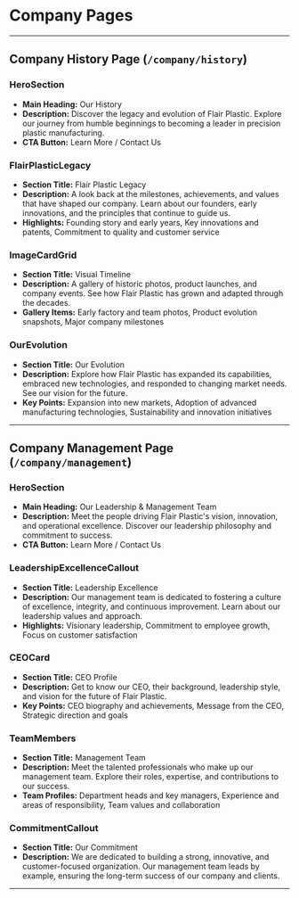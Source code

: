 # Company Pages

---

## Company History Page (`/company/history`)

### HeroSection
- **Main Heading:** Our History
- **Description:** Discover the legacy and evolution of Flair Plastic. Explore our journey from humble beginnings to becoming a leader in precision plastic manufacturing.
- **CTA Button:** Learn More / Contact Us

### FlairPlasticLegacy
- **Section Title:** Flair Plastic Legacy
- **Description:** A look back at the milestones, achievements, and values that have shaped our company. Learn about our founders, early innovations, and the principles that continue to guide us.
- **Highlights:** Founding story and early years, Key innovations and patents, Commitment to quality and customer service

### ImageCardGrid
- **Section Title:** Visual Timeline
- **Description:** A gallery of historic photos, product launches, and company events. See how Flair Plastic has grown and adapted through the decades.
- **Gallery Items:** Early factory and team photos, Product evolution snapshots, Major company milestones

### OurEvolution
- **Section Title:** Our Evolution
- **Description:** Explore how Flair Plastic has expanded its capabilities, embraced new technologies, and responded to changing market needs. See our vision for the future.
- **Key Points:** Expansion into new markets, Adoption of advanced manufacturing technologies, Sustainability and innovation initiatives

---

## Company Management Page (`/company/management`)

### HeroSection
- **Main Heading:** Our Leadership & Management Team
- **Description:** Meet the people driving Flair Plastic's vision, innovation, and operational excellence. Discover our leadership philosophy and commitment to success.
- **CTA Button:** Learn More / Contact Us

### LeadershipExcellenceCallout
- **Section Title:** Leadership Excellence
- **Description:** Our management team is dedicated to fostering a culture of excellence, integrity, and continuous improvement. Learn about our leadership values and approach.
- **Highlights:** Visionary leadership, Commitment to employee growth, Focus on customer satisfaction

### CEOCard
- **Section Title:** CEO Profile
- **Description:** Get to know our CEO, their background, leadership style, and vision for the future of Flair Plastic.
- **Key Points:** CEO biography and achievements, Message from the CEO, Strategic direction and goals

### TeamMembers
- **Section Title:** Management Team
- **Description:** Meet the talented professionals who make up our management team. Explore their roles, expertise, and contributions to our success.
- **Team Profiles:** Department heads and key managers, Experience and areas of responsibility, Team values and collaboration

### CommitmentCallout
- **Section Title:** Our Commitment
- **Description:** We are dedicated to building a strong, innovative, and customer-focused organization. Our management team leads by example, ensuring the long-term success of our company and clients.

---
